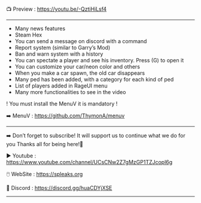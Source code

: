 📺 Preview : https://youtu.be/-QztiHiLsf4
 
---------------------------------------------------------------------------------------------------------------------

- Many news features 
- Steam Hex 
- You can send a message on discord with a command 
- Report system (similar to Garry’s Mod)
- Ban and warn system with a history 
- You can spectate a player and see his inventory. Press (G) to open it 
- You can customize your car/neon color and others
- When you make a car spawn, the old car disappears 
- Many ped has been added, with a category for each kind of ped 
- List of players added in RageUI menu
- Many more functionalities to see in the video

! You must install the MenuV it is mandatory !

➡️ MenuV : https://github.com/ThymonA/menuv

---------------------------------------------------------------------------------------------------------------------

➡️ Don’t forget to subscribe! It will support us to continue what we do for you Thanks all for being here!💜

▶️ Youtube : https://www.youtube.com/channel/UCsCNw2Z7gMzGP1TZJcopl6g

🖱️ WebSite : https://spleaks.org

💬 Discord : https://discord.gg/huaCDYjXSE

---------------------------------------------------------------------------------------------------------------------

